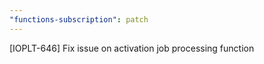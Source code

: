 ```yaml
---
"functions-subscription": patch
---
```


[IOPLT-646] Fix issue on activation job processing function
